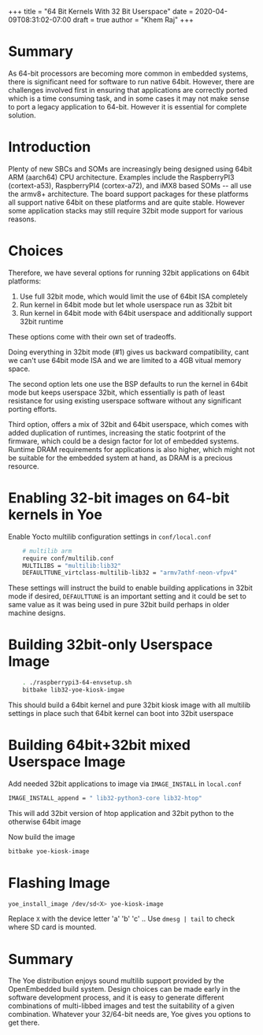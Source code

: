 +++
title = "64 Bit Kernels With 32 Bit Userspace"
date = 2020-04-09T08:31:02-07:00
draft = true
author = "Khem Raj"
+++

# Summary

As 64-bit processors are becoming more common in embedded systems, there is
significant need for software to run native 64bit. However, there are challenges
involved first in ensuring that applications are correctly ported which is a
time consuming task, and in some cases it may not make sense to port a legacy
application to 64-bit. However it is essential for complete solution.

# Introduction

Plenty of new SBCs and SOMs are increasingly being designed using 64bit ARM
(aarch64) CPU architecture. Examples include the RaspberryPI3 (cortext-a53),
RaspberryPI4 (cortex-a72), and iMX8 based SOMs -- all use the armv8+
architecture. The board support packages for these platforms all support native
64bit on these platforms and are quite stable. However some application stacks
may still require 32bit mode support for various reasons.

# Choices

Therefore, we have several options for running 32bit applications on 64bit
platforms:

1. Use full 32bit mode, which would limit the use of 64bit ISA completely
1. Run kernel in 64bit mode but let whole userspace run as 32bit bit
1. Run kernel in 64bit mode with 64bit userspace and additionally support 32bit
   runtime

These options come with their own set of tradeoffs.

Doing everything in 32bit mode (#1) gives us backward compatibility, cant we
can't use 64bit mode ISA and we are limited to a 4GB vitual memory space.

The second option lets one use the BSP defaults to run the kernel in 64bit mode
but keeps userspace 32bit, which essentially is path of least resistance for
using existing userspace software without any significant porting efforts.

Third option, offers a mix of 32bit and 64bit userspace, which comes with added
duplication of runtimes, increasing the static footprint of the firmware, which
could be a design factor for lot of embedded systems. Runtime DRAM requirements
for applications is also higher, which might not be suitable for the embedded
system at hand, as DRAM is a precious resource.

# Enabling 32-bit images on 64-bit kernels in Yoe

Enable Yocto multilib configuration settings in `conf/local.conf`

```bash
    # multilib arm
    require conf/multilib.conf
    MULTILIBS = "multilib:lib32"
    DEFAULTTUNE_virtclass-multilib-lib32 = "armv7athf-neon-vfpv4"

```

These settings will instruct the build to enable building applications in 32bit
mode if desired, `DEFAULTTUNE` is an important setting and it could be set to
same value as it was being used in pure 32bit build perhaps in older machine
designs.

# Building 32bit-only Userspace Image

```bash
    . ./raspberrypi3-64-envsetup.sh
    bitbake lib32-yoe-kiosk-imgae
```

This should build a 64bit kernel and pure 32bit kiosk image with all multilib
settings in place such that 64bit kernel can boot into 32bit userspace

# Building 64bit+32bit mixed Userspace Image

Add needed 32bit applications to image via `IMAGE_INSTALL` in `local.conf`

```bash
IMAGE_INSTALL_append = " lib32-python3-core lib32-htop"
```

This will add 32bit version of htop application and 32bit python to the
otherwise 64bit image

Now build the image

```bash
bitbake yoe-kiosk-image
```

# Flashing Image

```bash
yoe_install_image /dev/sd<X> yoe-kiosk-image
```

Replace `X` with the device letter 'a' 'b' 'c' .. Use `dmesg | tail` to check
where SD card is mounted.

# Summary

The Yoe distribution enjoys sound multilib support provided by the OpenEmbedded
build system. Design choices can be made early in the software development
process, and it is easy to generate different combinations of multi-libbed
images and test the suitability of a given combination. Whatever your 32/64-bit
needs are, Yoe gives you options to get there.
